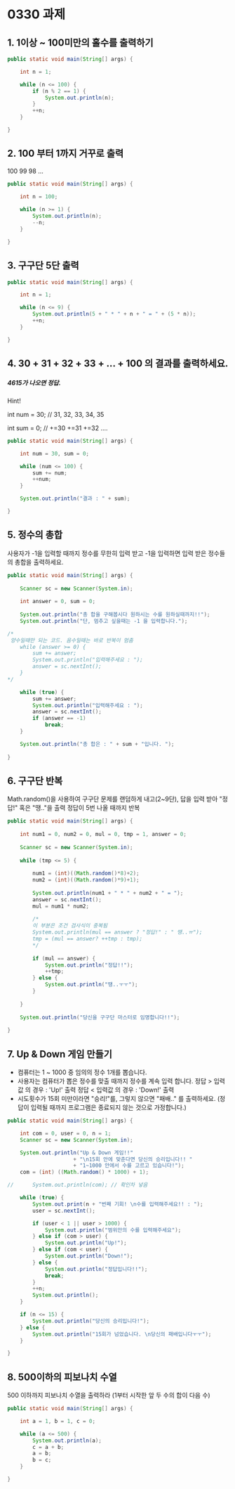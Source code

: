 # 0330 과제



## 1. 1이상 ~ 100미만의 홀수를 출력하기 

```java
public static void main(String[] args) {

	int n = 1;

	while (n <= 100) {
        if (n % 2 == 1) {
			System.out.println(n);
		}
		++n;
	}

}
```





## 2. 100 부터 1까지 거꾸로 출력 

100 99 98 ...

```java
public static void main(String[] args) {

	int n = 100;
    
	while (n >= 1) {
		System.out.println(n);
		--n;
	}

}
```





## 3. 구구단 5단 출력

```java
public static void main(String[] args) {

	int n = 1;

	while (n <= 9) {
		System.out.println(5 + " * " + n + " = " + (5 * n));
		++n;
	}

}
```





## 4. 30 + 31 + 32 + 33 + ... + 100 의 결과를 출력하세요.

##### 4615가 나오면 정답.

 Hint!

int num = 30; // 31, 32, 33, 34, 35

int sum = 0;  // +=30 +=31 +=32 ....



```java
public static void main(String[] args) {

	int num = 30, sum = 0;

	while (num <= 100) {
		sum += num;
		++num;
	}

	System.out.println("결과 : " + sum);

}
```





## 5. 정수의 총합

사용자가 -1을 입력할 때까지 정수를 무한히 입력 받고  -1을 입력하면 입력 받은 정수들의 총합을 출력하세요.

```java
public static void main(String[] args) {
	
	Scanner sc = new Scanner(System.in);
		
	int answer = 0, sum = 0;
		
	System.out.println("총 합을 구해봅시다 원하시는 수를 원하실때까지!!");
	System.out.println("단, 멈추고 싶을때는 -1 을 입력합니다.");

/* 
 양수일때만 되는 코드. 음수일때는 바로 반복이 멈춤
	while (answer >= 0) {
		sum += answer;
		System.out.println("입력해주세요 : ");
		answer = sc.nextInt();
	} 
*/

	while (true) {
		sum += answer;
		System.out.println("입력해주세요 : ");
		answer = sc.nextInt();
		if (answer == -1) 
			break;
	}

	System.out.println("총 합은 : " + sum + "입니다. ");
		
}
```





## 6. 구구단 반복

Math.random()을 사용하여 구구단 문제를 랜덤하게 내고(2~9단), 
답을 입력 받아 "정답!" 혹은 "땡.."을 출력
정답이 5번 나올 때까지 반복

```java
public static void main(String[] args) {
		
	int num1 = 0, num2 = 0, mul = 0, tmp = 1, answer = 0;
		
	Scanner sc = new Scanner(System.in);
		
	while (tmp <= 5) {
		
		num1 = (int)((Math.random()*8)+2);
		num2 = (int)((Math.random()*9)+1);
		
		System.out.println(num1 + " * " + num2 + " = ");
		answer = sc.nextInt();
		mul = num1 * num2;
		
		/* 
		이 부분은 조건 검사식이 중복됨
		System.out.println(mul == answer ? "정답!" : " 땡..ㅠ");
		tmp = (mul == answer? ++tmp : tmp);
		*/
		
		if (mul == answer) {
			System.out.println("정답!!");
			++tmp;
		} else {
			System.out.println("땡..ㅜㅜ");
		}
		
	}
		
	System.out.println("당신을 구구단 마스터로 임명합니다!!");
				
}
```





## 7. Up & Down 게임 만들기

 - 컴퓨터는 1 ~ 1000 중 임의의 정수 1개를 뽑습니다.
 - 사용자는 컴퓨터가 뽑은 정수를 맞출 때까지 정수를 계속 입력 합니다.
   정답 > 입력값 의 경우 : 'Up!' 출력
   정답 < 입력값 의 경우 : 'Down!' 출력
 - 시도횟수가 15회 미만이라면 "승리!"를, 그렇지 않으면 "패배.." 를 출력하세요.
   (정답이 입력될 때까지 프로그램은 종료되지 않는 것으로 가정합니다.)

```java
public static void main(String[] args) {

	int com = 0, user = 0, n = 1;
	Scanner sc = new Scanner(System.in);

	System.out.println("Up & Down 게임!!" 
                     + "\n15회 안에 맞춘다면 당신의 승리입니다!! " 
                     + "1~1000 안에서 수를 고르고 있습니다!");
	com = (int) ((Math.random() * 1000) + 1);

//		System.out.println(com); // 확인차 넣음

	while (true) {
		System.out.print(n + "번째 기회! \n수를 입력해주세요!! : ");
		user = sc.nextInt();

		if (user < 1 || user > 1000) {
			System.out.println("범위안의 수를 입력해주세요");
		} else if (com > user) {
			System.out.println("Up!");
		} else if (com < user) {
			System.out.println("Down!");
		} else {
			System.out.println("정답입니다!!");
			break;
		}
		++n;
		System.out.println();
	}

	if (n <= 15) {
		System.out.println("당신의 승리입니다!");
	} else {
		System.out.println("15회가 넘었습니다. \n당신의 패배입니다ㅜㅜ");
	}

}
```





## 8. 500이하의 피보나치 수열

500 이하까지 피보나치 수열을 출력하라 (1부터 시작한 앞 두 수의 합이 다음 수)

```java
public static void main(String[] args) {

	int a = 1, b = 1, c = 0;

	while (a <= 500) {
		System.out.println(a);
		c = a + b;
		a = b;
		b = c;
	}

}
```

